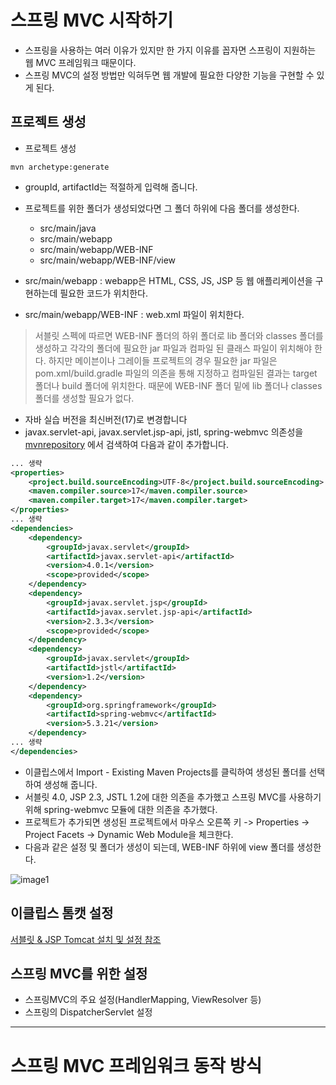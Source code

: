 # 스프링 MVC 시작하기

- 스프링을 사용하는 여러 이유가 있지만 한 가지 이유를 꼽자면 스프링이 지원하는 웹 MVC 프레임워크 때문이다. 
- 스프링 MVC의 설정 방법만 익혀두면 웹 개발에 필요한 다양한 기능을 구현할 수 있게 된다.

## 프로젝트 생성
- 프로젝트 생성
```
mvn archetype:generate
```
- groupId, artifactId는 적절하게 입력해 줍니다.
- 프로젝트를 위한 폴더가 생성되었다면 그 폴더 하위에 다음 폴더를 생성한다.
	- src/main/java
	- src/main/webapp
	- src/main/webapp/WEB-INF
	- src/main/webapp/WEB-INF/view

- src/main/webapp :  webapp은 HTML, CSS, JS, JSP 등 웹 애플리케이션을 구현하는데 필요한 코드가 위치한다. 
- src/main/webapp/WEB-INF : web.xml 파일이 위치한다.

> 서블릿 스펙에 따르면 WEB-INF 폴더의 하위 폴더로 lib 폴더와 classes 폴더를 생성하고 각각의 폴더에 필요한 jar 파일과 컴파일 된 클래스 파일이 위치해야 한다. 하지만 메이븐이나 그레이들 프로젝트의 경우 필요한 jar 파일은 pom.xml/build.gradle 파일의 의존을 통해 지정하고 컴파일된 결과는 target 폴더나 build 폴더에 위치한다. 때문에 WEB-INF 폴더 밑에 lib 폴더나 classes 폴더를 생성할 필요가 없다.

- 자바 실습 버전을 최신버전(17)로 변경합니다 
- javax.servlet-api, javax.servlet.jsp-api, jstl, spring-webmvc 의존성을 [mvnrepository](https://mvnrepository.com/) 에서 검색하여 다음과 같이 추가합니다.

```xml
... 생략
<properties>
	<project.build.sourceEncoding>UTF-8</project.build.sourceEncoding>
	<maven.compiler.source>17</maven.compiler.source>
	<maven.compiler.target>17</maven.compiler.target>
</properties>
... 생략
<dependencies>
	<dependency>
		<groupId>javax.servlet</groupId>
		<artifactId>javax.servlet-api</artifactId>
		<version>4.0.1</version>
		<scope>provided</scope>
	</dependency>
	<dependency>
		<groupId>javax.servlet.jsp</groupId>
		<artifactId>javax.servlet.jsp-api</artifactId>
		<version>2.3.3</version>
		<scope>provided</scope>
	</dependency>
	<dependency>
		<groupId>javax.servlet</groupId>
		<artifactId>jstl</artifactId>
		<version>1.2</version>
	</dependency>
	<dependency>
		<groupId>org.springframework</groupId>
		<artifactId>spring-webmvc</artifactId>
		<version>5.3.21</version>
	</dependency>
... 생략
</dependencies>
```

- 이클립스에서 Import - Existing Maven Projects를 클릭하여 생성된 폴더를 선택하여 생성해 줍니다.
- 서블릿 4.0, JSP 2.3, JSTL 1.2에 대한 의존을 추가했고 스프링 MVC를 사용하기 위해 spring-webmvc 모듈에 대한 의존을 추가했다.
- 프로젝트가 추가되면 생성된 프로젝트에서  마우스 오른쪽 키 -> Properties -> Project Facets -> Dynamic Web Module을 체크한다.
- 다음과 같은 설정 및 폴더가 생성이 되는데, WEB-INF 하위에 view 폴더를 생성한다.

![image1](https://raw.githubusercontent.com/yonggyo1125/curriculum300H/main/6.Spring%20%26%20Spring%20Boot(75%EC%8B%9C%EA%B0%84)/5%EC%9D%BC%EC%B0%A8(3h)%20-%20%EC%8A%A4%ED%94%84%EB%A7%81%20MVC(%EC%84%A4%EC%A0%95%2C%20%ED%94%84%EB%A0%88%EC%9E%84%EC%9B%8C%ED%81%AC%20%EB%8F%99%EC%9E%91%EB%B0%A9%EC%8B%9D)/images/image1.png)

## 이클립스 톰캣 설정

[서블릿 & JSP Tomcat 설치 및 설정 참조](https://github.com/yonggyo1125/curriculum300H/tree/main/4.Servlet%20%26%20JSP1(21%EC%8B%9C%EA%B0%84)/1%EC%9D%BC%EC%B0%A8(3h)%20-%20%EA%B0%9C%EB%B0%9C%ED%99%98%EA%B2%BD%20%EA%B5%AC%EC%B6%95%2C%20%EC%9B%B9%20%EA%B8%B0%EC%B4%88%2C%20%EC%84%9C%EB%B8%94%EB%A6%BF(Servlet)#tomcat-%EC%84%A4%EC%B9%98-%EB%B0%8F-%EC%84%A4%EC%A0%95)

## 스프링 MVC를 위한 설정
- 스프링MVC의 주요 설정(HandlerMapping, ViewResolver 등)
- 스프링의 DispatcherServlet 설정 

* * * 
# 스프링 MVC 프레임워크 동작 방식
